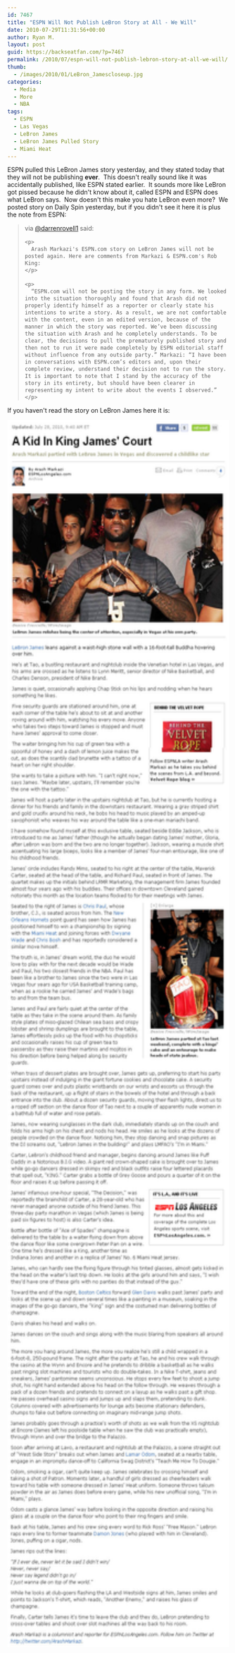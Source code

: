 ```yaml
---
id: 7467
title: "ESPN Will Not Publish LeBron Story at All - We Will"
date: 2010-07-29T11:31:56+00:00
author: Ryan M.
layout: post
guid: https://backseatfan.com/?p=7467
permalink: /2010/07/espn-will-not-publish-lebron-story-at-all-we-will/
thumb:
  - /images/2010/01/LeBron_Jamescloseup.jpg
categories:
  - Media
  - More
  - NBA
tags:
  - ESPN
  - Las Vegas
  - LeBron James
  - LeBron James Pulled Story
  - Miami Heat
---
```


<div class="entry">
  <p>
    ESPN pulled this LeBron James story yesterday, and they stated today that they will not be publishing <strong>ever</strong>.  This doesn't really sound like it was accidentally published, like ESPN stated earlier.  It sounds more like LeBron got pissed because he didn't know about it, called ESPN and ESPN does what LeBron says.  Now doesn't this make you hate LeBron even more?  We posted story on Daily Spin yesterday, but if you didn't see it here it is plus the note from ESPN:
  </p>

  <blockquote>
    <p>
      via <a href="http://www.twitter.com/darrenrovell1">@darrenrovell1</a> said:
    </p>

    <p>
      Arash Markazi's ESPN.com story on LeBron James will not be posted again. Here are comments from Markazi & ESPN.com's Rob King:
    </p>

    <p>
      “ESPN.com will not be posting the story in any form. We looked into the situation thoroughly and found that Arash did not properly identify himself as a reporter or clearly state his intentions to write a story. As a result, we are not comfortable with the content, even in an edited version, because of the manner in which the story was reported. We’ve been discussing the situation with Arash and he completely understands. To be clear, the decisions to pull the prematurely published story and then not to run it were made completely by ESPN editorial staff without influence from any outside party.” Markazi: “I have been in conversations with ESPN.com’s editors and, upon their complete review, understand their decision not to run the story. It is important to note that I stand by the accuracy of the story in its entirety, but should have been clearer in representing my intent to write about the events I observed.”
    </p>
  </blockquote>

  <p>
    If you haven't read the story on LeBron James here it is:
  </p>

  <p>
    <img class="size-full wp-image-7468 alignleft" title="ESPNlebronstorypulled" src="/images/2010/07/ESPNlebronstorypulled.jpg" alt="" width="546" height="2782" />
  </p>
</div>
